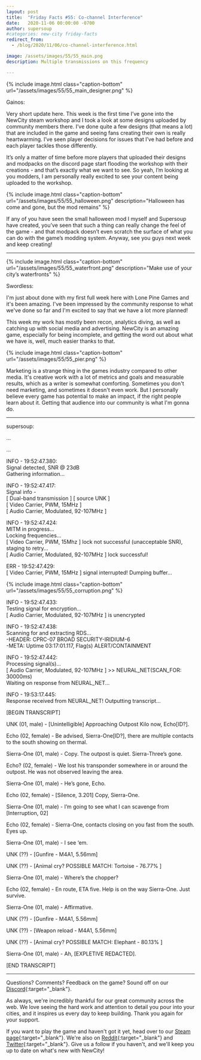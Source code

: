 ```yaml
---
layout: post
title:  "Friday Facts #55: Co-channel Interference"
date:   2020-11-06 00:00:00 -0700
author: supersoup
#categories: new-city friday-facts
redirect_from:
  - /blog/2020/11/06/co-channel-interference.html

image: /assets/images/55/55_main.png
description: Multiple transmissions on this frequency

---
```


{% include image.html class="caption-bottom"
  url="/assets/images/55/55_main_designer.png"
%}

Gainos:

Very short update here. This week is the first time I’ve gone into the NewCity steam workshop and I took a look at some designs uploaded by community members there. I’ve done quite a few designs (that means a lot) that are included in the game and seeing fans creating their own is really heartwarming. I’ve seen player decisions for issues that I’ve had before and each player tackles those differently.

It’s only a matter of time before more players that uploaded their designs and modpacks on the discord page start flooding the workshop with their creations - and that’s exactly what we want to see. So yeah, I’m looking at you modders, I am personally really excited to see your content being uploaded to the workshop.

{% include image.html class="caption-bottom"
  url="/assets/images/55/55_halloween.png"
  description="Halloween has come and gone, but the mod remains"
%}

 If any of you have seen the small halloween mod I myself and Supersoup have created, you’ve seen that such a thing can really change the feel of the game - and that modpack doesn’t even scratch the surface of what you can do with the game’s modding system.
Anyway, see you guys next week and keep creating!



---
{% include image.html class="caption-bottom"
  url="/assets/images/55/55_waterfront.png"
  description="Make use of your city’s waterfronts"
%}

Swordless:

I'm just about done with my first full week here with Lone Pine Games and it's been amazing. I've been impressed by the community response to what we've done so far and I'm excited to say that we have a lot more planned!

This week my work has mostly been recon, analytics diving, as well as catching up with social media and advertising. NewCity is an amazing game, especially for being incomplete, and getting the word out about what we have is, well, much easier thanks to that. 

{% include image.html class="caption-bottom"
  url="/assets/images/55/55_pier.png"
%}

Marketing is a strange thing in the games industry compared to other media. It's creative work with a lot of metrics and goals and measurable results, which as a writer is somewhat comforting. Sometimes you don't need marketing, and sometimes it doesn't even work. But I personally believe every game has potential to make an impact, if the right people learn about it. Getting that audience into our community is what I'm gonna do.


---

supersoup:

…

… 

INFO - 19:52:47.380:   
Signal detected, SNR @ 23dB  
Gathering information...  
  
INFO - 19:52:47.417:  
Signal info -  
\[ Dual-band transmission \] \[ source UNK \]  
\[ Video Carrier, PWM, 15MHz \]  
\[ Audio Carrier, Modulated, 92-107MHz \]  
  
INFO - 19:52:47.424:  
MITM in progress…  
Locking frequencies…  
\[ Video Carrier, PWM, 15Mhz \] lock not successful (unacceptable SNR), staging to retry...  
\[ Audio Carrier, Modulated, 92-107MHz \] lock successful!  
  
ERR - 19:52:47.429:  
\[ Video Carrier, PWM, 15MHz \] signal interrupted! Dumping buffer...    

{% include image.html class="caption-bottom"
  url="/assets/images/55/55_corruption.png"
%}

INFO - 19:52:47.433:  
Testing signal for encryption...   
\[ Audio Carrier, Modulated, 92-107MHz \] is unencrypted   

INFO - 19:52:47.438:  
Scanning for and extracting RDS...  
-HEADER: CPRC-07 BROAD SECURITY-IRIDIUM-6  
-META: Uptime 03:17:01.117, Flag(s) ALERT/CONTAINMENT  
  
INFO - 19:52:47.442:  
Processing signal(s)...  
\[ Audio Carrier, Modulated, 92-107MHz \] >> NEURAL_NET(SCAN_FOR: 30000ms)  
Waiting on response from NEURAL_NET...  

INFO - 19:53:17.445:  
Response received from NEURAL_NET! Outputting transcript...  
  
\[BEGIN TRANSCRIPT\]  

UNK (01, male) - \[Unintelligible\] Approaching Outpost Kilo now, Echo\[ID?\].  

Echo (02, female) - Be advised, Sierra-One\[ID?\], there are multiple contacts to the south showing on thermal.  

Sierra-One (01, male) - Copy. The outpost is quiet. Sierra-Three’s gone.  

Echo? (02, female) - We lost his transponder somewhere in or around the outpost. He was not observed leaving the area.  

Sierra-One (01, male) - He’s gone, Echo.  

Echo (02, female) - \[Silence, 3.201\] Copy, Sierra-One.  

Sierra-One (01, male) - I’m going to see what I can scavenge from \[Interruption, 02\]  

Echo (02, female) - Sierra-One, contacts closing on you fast from the south. Eyes up.  

Sierra-One (01, male) - I see ‘em.  

UNK (??) - \[Gunfire - M4A1, 5.56mm\]  

UNK (??) - \[Animal cry? POSSIBLE MATCH: Tortoise - 76.77% \]  

Sierra-One (01, male) - Where’s the chopper?  

Echo (02, female) - En route, ETA five. Help is on the way Sierra-One. Just survive.  

Sierra-One (01, male) - Affirmative.  

UNK (??) - \[Gunfire - M4A1, 5.56mm\]  

UNK (??) - \[Weapon reload - M4A1, 5.56mm\]  

UNK (??) - \[Animal cry? POSSIBLE MATCH: Elephant - 80.13% \]  

Sierra-One (01, male) - Ah, \[EXPLETIVE REDACTED\].  

\[END TRANSCRIPT\]  

---

Questions? Comments? Feedback on the game? Sound off on our [Discord]{:target="_blank"}.

As always, we're incredibly thankful for our great community across the web. We love seeing the hard work and attention to detail you pour into your cities, and it inspires us every day to keep building. Thank you again for your support.

If you want to play the game and haven't got it yet, head over to our [Steam page]{:target="_blank"}. We're also on [Reddit]{:target="_blank"} and [Twitter]{:target="_blank"}. Give us a follow if you haven't, and we'll keep you up to date on what's new with NewCity!

[Discord]:  http://discord.gg/cz6t4J5
[Steam page]: https://store.steampowered.com/app/1067860/NewCity/
[Reddit]: https://www.reddit.com/r/NewCity
[Twitter]: https://twitter.com/lone_pine_games








